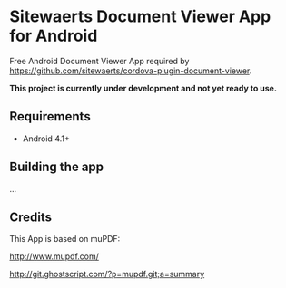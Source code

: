 Sitewaerts Document Viewer App for Android
============================

Free Android Document Viewer App required by https://github.com/sitewaerts/cordova-plugin-document-viewer.

**This project is currently under development and not yet ready to use.**

## Requirements ##

* Android 4.1+

## Building the app ##
 ...




## Credits ##

This App is based on muPDF:

http://www.mupdf.com/

http://git.ghostscript.com/?p=mupdf.git;a=summary

